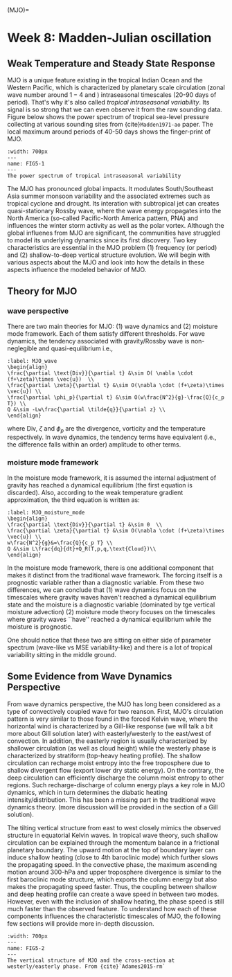 (MJO)=
# Week 8: Madden-Julian oscillation
## Weak Temperature and Steady State Response 


MJO is a unique feature existing in the tropical Indian Ocean and the Western Pacific, which is characterized by planetary scale circulation (zonal wave number around $1-4$ and ) intraseasonal timescales (20-90 days of period). That's why it's also called _tropical intraseasonal variability_. Its signal is so strong that we can even observe it from the raw sounding data. Figure below shows the power spectrum of tropical sea-level pressure collecting at various sounding sites from {cite}`Madden1971-ao` paper. The local maximum around periods of 40-50 days shows the finger-print of MJO. 


```{figure} ../tropical-dynamics-figures/MJO_power_spectrum.png
:width: 700px
---
name: FIG5-1
---
The power spectrum of tropical intraseasonal variability
```

The MJO has pronounced global impacts. It modulates South/Southeast Asia summer monsoon variability and the associated extremes such as tropical cyclone and drought. Its interation with subtropical jet can creates quasi-stationary Rossby wave, where the wave energy propagates into the North America (so-called Pacific-North America pattern, PNA) and influences the winter storm activity as well as the polar vortex. Although the global influenes from MJO are significant, the communities have struggled to model its underlying dynamics since its first discovery. Two key characteristics are essential in the MJO problem (1) frequency (or period) and (2) shallow-to-deep vertical structure evolution. We will begin with various aspects about the MJO and look into how the details in these aspects influence the modeled behavior of MJO.  


## Theory for MJO
### wave perspective
There are two main theories for MJO: (1) wave dynamics and (2) moisture mode framework. Each of them satisfy different thresholds. For wave dynamics, the tendency associated with gravity/Rossby wave is non-neglegible and quasi-equilibrium i.e., 

```{math}
:label: MJO_wave
\begin{align}
\frac{\partial \text{Div}}{\partial t} &\sim O( \nabla \cdot (f+\zeta)\times \vec{u})  \\
\frac{\partial \zeta}{\partial t} &\sim O(\nabla \cdot (f+\zeta)\times \vec{u}) \\
\frac{\partial \phi_p}{\partial t} &\sim O(w\frac{N^2}{g}-\frac{Q}{c_p T}) \\
Q &\sim -Lw\frac{\partial \tilde{q}}{\partial z} \\
\end{align}
```

where $\text{Div}$, $\zeta$ and $\phi_p$ are the divergence, vorticity and the temperature respectively. In wave dynamics, the tendency terms have equivalent (i.e., the difference falls within an order) amplitude to other terms. 

### moisture mode framework
In the moisture mode framework, it is assumed the internal adjustment of gravity has reached a dynamical equilibrium (the first equation is discarded). Also, according to the weak temperature gradient approximation, the third equation is written as:   

```{math}
:label: MJO_moisture_mode
\begin{align}
\frac{\partial \text{Div}}{\partial t} &\sim 0  \\
\frac{\partial \zeta}{\partial t} &\sim O(\nabla \cdot (f+\zeta)\times \vec{u}) \\
w\frac{N^2}{g}&=\frac{Q}{c_p T} \\
Q &\sim L\frac{dq}{dt}+Q_R(T,p,q,\text{Cloud})\\
\end{align}
```

In the moisture mode framework, there is one additional component that makes it distinct from the traditional wave framework. The forcing itself is a prognostic variable rather than a diagnostic variable. From these two differences, we can conclude that (1) wave dynamics focus on the timescales where gravity waves haven't reached a dynamical equilibrium state and the moisture is a diagnostic variable (dominated by tge vertical moisture advection) (2) moisture mode theory focuses on the timescales where gravity waves ``have'' reached a dynamical equilibrium while the moisture is prognostic. 

One should notice that these two are sitting on either side of parameter spectrum (wave-like vs MSE variability-like) and there is a lot of tropical variability sitting in the middle ground.  


## Some Evidence from Wave Dynamics Perspective

From wave dynamics perspective, the MJO has long been considered as a type of convectively coupled wave for two reanson. First, MJO's circulation pattern is very similar to those found in the forced Kelvin wave, where the horizontal wind is characterized by a Gill-like response (we will talk a bit more about Gill solution later) with easterly/westerly to the east/west of convection. In addition, the easterly region is usually characterized by shallower circulation (as well as cloud height) while the westerly phase is characterized by stratiform (top-heavy heating profile). The shallow circulation can recharge moist entropy into the free troposphere due to shallow divergent flow (export lower dry static energy). On the contrary, the deep circulation can efficiently discharge the column moist entropy to other regions. Such recharge-discharge of column energy plays a key role in MJO dynamics, which in turn determines the diabatic heating intensity/distribution. This has been a missing part in the traditional wave dynamics theory. (more discussion will be provided in the section of a Gill solution). 

The tilting vertical structure from east to west closely mimics the observed structure in equatorial Kelvin waves. In tropical wave theory, such shallow circulation can be explained through the momentum balance in a frictional planetary boundary. The upward motion at the top of boundary layer can induce shallow heating (close to 4th baroclinic mode) which further slows the propagating speed. In the convective phase, the  maximum ascending motion around 300-hPa and upper troposphere divergence is similar to the first baroclinic mode structure, which exports the column energy but also makes the propagating speed faster. Thus, the coupling between shallow and deep heating profile can create a wave speed in between two modes. However, even with the inclusion of shallow heating, the phase speed is still much faster than the observed feature. To understand how each of these components influences the characteristic timescales of MJO, the following few sections will provide more in-depth discussion. 


```{figure} ../tropical-dynamics-figures/MJO_vertical_structure.png 
:width: 700px
---
name: FIG5-2
---
The vertical structure of MJO and the cross-section at westerly/easterly phase. From {cite}`Adames2015-rm`
```






```{bibliography}
```


